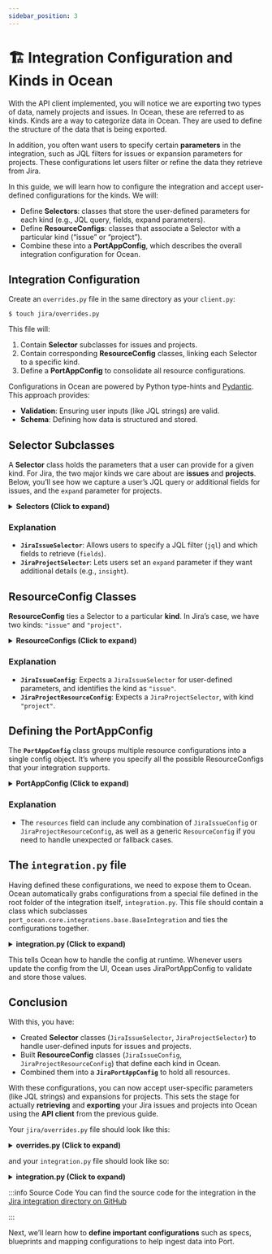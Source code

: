 ```yaml
---
sidebar_position: 3
---
```


# 🏗️ Integration Configuration and Kinds in Ocean
With the API client implemented, you will notice we are exporting two types of data, namely projects and issues. In Ocean, these are referred to as kinds. Kinds are a way to categorize data in Ocean. They are used to define the structure of the data that is being exported.

In addition, you often want users to specify certain **parameters** in the integration, such as JQL filters for issues or expansion parameters for projects. These configurations let users filter or refine the data they retrieve from Jira.

In this guide, we will learn how to configure the integration and accept user-defined configurations for the kinds. We will:

- Define **Selectors**: classes that store the user-defined parameters for each kind (e.g., JQL query, fields, expand parameters).
- Define **ResourceConfigs**: classes that associate a Selector with a particular kind (“issue” or “project”).
- Combine these into a **PortAppConfig**, which describes the overall integration configuration for Ocean.

## Integration Configuration

Create an `overrides.py` file in the same directory as your `client.py`:

```
$ touch jira/overrides.py
```

This file will:

1. Contain **Selector** subclasses for issues and projects.
2. Contain corresponding **ResourceConfig** classes, linking each Selector to a specific kind.
3. Define a **PortAppConfig** to consolidate all resource configurations.

Configurations in Ocean are powered by Python type-hints and [Pydantic](https://docs.pydantic.dev/latest/). This approach provides:

- **Validation**: Ensuring user inputs (like JQL strings) are valid.
- **Schema**: Defining how data is structured and stored.

## Selector Subclasses

A **Selector** class holds the parameters that a user can provide for a given kind. For Jira, the two major kinds we care about are **issues** and **projects**. Below, you’ll see how we capture a user’s JQL query or additional fields for issues, and the `expand` parameter for projects.


<details>

<summary><b>Selectors (Click to expand)</b></summary>

```python showLineNumbers
from typing import Literal

from port_ocean.core.handlers.port_app_config.models import (
    PortAppConfig,
    ResourceConfig,
    Selector,
)
from pydantic import Field


class JiraIssueSelector(Selector):
    jql: str | None = None
    fields: str | None = Field(
        description="Additional fields to be included in the API response",
        default="*all",
    )


class JiraProjectSelector(Selector):
    expand: str = Field(
        description="A comma-separated list of the parameters to expand.",
        default="insight",
    )

```

</details>

### Explanation

- **`JiraIssueSelector`**: Allows users to specify a JQL filter (`jql`) and which fields to retrieve (`fields`).
- **`JiraProjectSelector`**: Lets users set an `expand` parameter if they want additional details (e.g., `insight`).

## ResourceConfig Classes

**ResourceConfig** ties a Selector to a particular **kind**. In Jira’s case, we have two kinds: `"issue"` and `"project"`.


<details>

<summary><b>ResourceConfigs (Click to expand)</b></summary>

```python showLineNumbers
class JiraIssueConfig(ResourceConfig):
    selector: JiraIssueSelector
    kind: Literal["issue"]


class JiraProjectResourceConfig(ResourceConfig):
    selector: JiraProjectSelector
    kind: Literal["project"]

```

</details>

### Explanation

- **`JiraIssueConfig`**: Expects a `JiraIssueSelector` for user-defined parameters, and identifies the kind as `"issue"`.
- **`JiraProjectResourceConfig`**: Expects a `JiraProjectSelector`, with kind `"project"`.

## Defining the PortAppConfig

The **`PortAppConfig`** class groups multiple resource configurations into a single config object. It’s where you specify all the possible ResourceConfigs that your integration supports.


<details>

<summary><b>PortAppConfig (Click to expand)</b></summary>

```python showLineNumbers
class JiraPortAppConfig(PortAppConfig):
    resources: list[
        JiraIssueConfig
        | JiraProjectResourceConfig
        | ResourceConfig
    ]
```

</details>

### Explanation

- The `resources` field can include any combination of `JiraIssueConfig` or `JiraProjectResourceConfig`, as well as a generic `ResourceConfig` if you need to handle unexpected or fallback cases.

## The `integration.py` file

Having defined these configurations, we need to expose them to Ocean. Ocean automatically grabs configurations from a special file defined in the root folder of the integration itself, `integration.py`. This file should contain a class which subclasses `port_ocean.core.integrations.base.BaseIntegration` and ties the configurations together.


<details>

<summary><b>integration.py (Click to expand)</b></summary>

```python showLineNumbers
from port_ocean.core.integrations.base import BaseIntegration
from port_ocean.core.handlers.port_app_config.api import APIPortAppConfig

class JiraIntegration(BaseIntegration):
    class AppConfigHandlerClass(APIPortAppConfig):
        CONFIG_CLASS = JiraPortAppConfig
```

</details>

This tells Ocean how to handle the config at runtime. Whenever users update the config from the UI, Ocean uses JiraPortAppConfig to validate and store those values.

## Conclusion

With this, you have:

- Created **Selector** classes (`JiraIssueSelector`, `JiraProjectSelector`) to handle user-defined inputs for issues and projects.
- Built **ResourceConfig** classes (`JiraIssueConfig`, `JiraProjectResourceConfig`) that define each kind in Ocean.
- Combined them into a **`JiraPortAppConfig`** to hold all resources.

With these configurations, you can now accept user-specific parameters (like JQL strings) and expansions for projects. This sets the stage for actually **retrieving** and **exporting** your Jira issues and projects into Ocean using the **API client** from the previous guide.

Your `jira/overrides.py` file should look like this:


<details>

<summary><b>overrides.py (Click to expand)</b></summary>

```python showLineNumbers
from typing import Literal

from port_ocean.core.handlers.port_app_config.models import (
    PortAppConfig,
    ResourceConfig,
    Selector,
)
from pydantic import Field


class JiraIssueSelector(Selector):
    jql: str | None = None
    fields: str | None = Field(
        description="Additional fields to be included in the API response",
        default="*all",
    )


class JiraProjectSelector(Selector):
    expand: str = Field(
        description="A comma-separated list of the parameters to expand.",
        default="insight",
    )


class JiraIssueConfig(ResourceConfig):
    selector: JiraIssueSelector
    kind: Literal["issue"]


class JiraProjectResourceConfig(ResourceConfig):
    selector: JiraProjectSelector
    kind: Literal["project"]


class JiraPortAppConfig(PortAppConfig):
    resources: list[
        JiraIssueConfig
        | JiraProjectResourceConfig
        | ResourceConfig
    ]
```

</details>

and your `integration.py` file should look like so:


<details>

<summary><b>integration.py (Click to expand)</b></summary>

```python showLineNumbers
from port_ocean.core.integrations.base import BaseIntegration
from port_ocean.core.handlers.port_app_config.api import APIPortAppConfig

class JiraIntegration(BaseIntegration):
    class AppConfigHandlerClass(APIPortAppConfig):
        CONFIG_CLASS = JiraPortAppConfig

```

</details>

:::info Source Code
You can find the source code for the integration in the [Jira integration directory on GitHub](https://github.com/port-labs/ocean/tree/main/integrations/jira)

:::

Next, we’ll learn how to **define important configurations** such as specs, blueprints and mapping configurations to help ingest data into Port.
